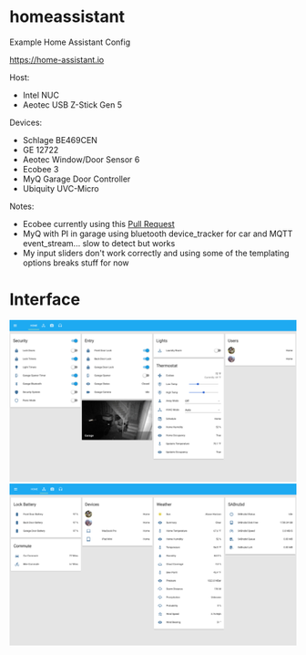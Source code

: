 # homeassistant
Example Home Assistant Config

https://home-assistant.io

Host:<ul>
<li>Intel NUC</li>
<li>Aeotec USB Z-Stick Gen 5</li>
</ul>

Devices:
<ul>
<li>Schlage BE469CEN</li>
<li>GE 12722</li>
<li>Aeotec Window/Door Sensor 6</li>
<li>Ecobee 3</li>
<li>MyQ Garage Door Controller</li>
<li>Ubiquity UVC-Micro</li>
</ul>

Notes:<ul>
<li>Ecobee currently using this <a href=https://github.com/home-assistant/home-assistant/pull/2092>Pull Request</a></li>
<li>MyQ with PI in garage using bluetooth device_tracker for car and MQTT event_stream... slow to detect but works</li>
<li>My input sliders don't work correctly and using some of the templating options breaks stuff for now</li>
</ul>

# Interface
![UI](images/home.png)
![UI](images/sensor.png)
